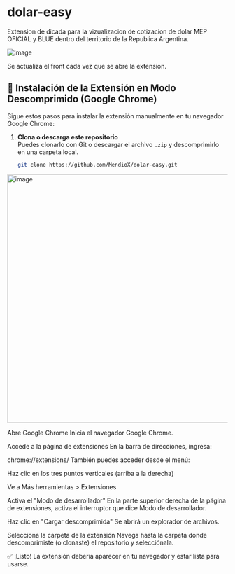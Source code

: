 # dolar-easy

Extension de dicada para la vizualizacion de cotizacion de dolar MEP OFICIAL y BLUE dentro del territorio de la Republica Argentina.

![image](https://github.com/user-attachments/assets/9db38cc0-f833-479f-be97-80febe958618)

Se actualiza el front cada vez que se abre la extension.


## 🔧 Instalación de la Extensión en Modo Descomprimido (Google Chrome)

Sigue estos pasos para instalar la extensión manualmente en tu navegador Google Chrome:

1. **Clona o descarga este repositorio**  
   Puedes clonarlo con Git o descargar el archivo `.zip` y descomprimirlo en una carpeta local.

   ```bash
   git clone https://github.com/MendioX/dolar-easy.git

<img width="1092" height="568" alt="image" src="https://github.com/user-attachments/assets/8be6a850-4409-453d-b586-9d89ea0fb09d" />

Abre Google Chrome
Inicia el navegador Google Chrome.

Accede a la página de extensiones
En la barra de direcciones, ingresa:

chrome://extensions/
También puedes acceder desde el menú:

Haz clic en los tres puntos verticales (arriba a la derecha)

Ve a Más herramientas > Extensiones

Activa el "Modo de desarrollador"
En la parte superior derecha de la página de extensiones, activa el interruptor que dice Modo de desarrollador.

Haz clic en "Cargar descomprimida"
Se abrirá un explorador de archivos.

Selecciona la carpeta de la extensión
Navega hasta la carpeta donde descomprimiste (o clonaste) el repositorio y selecciónala.

✅ ¡Listo!
La extensión debería aparecer en tu navegador y estar lista para usarse.
